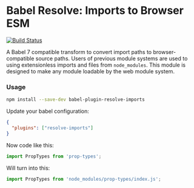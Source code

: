 # Babel Resolve: Imports to Browser ESM

[![Build Status](https://travis-ci.org/tbranyen/babel-plugin-resolve-imports.svg?branch=master)](https://travis-ci.org/tbranyen/babel-plugin-resolve-imports)

A Babel 7 compatible transform to convert import paths to browser-compatible
source paths. Users of previous module systems are used to using extensionless
imports and files from `node_modules`. This module is designed to make any
module loadable by the web module system.

### Usage

```sh
npm install --save-dev babel-plugin-resolve-imports
```

Update your babel configuration:

```json
{
  "plugins": ["resolve-imports"]
}
```

Now code like this:

```javascript
import PropTypes from 'prop-types';
```

Will turn into this:

``` javascript
import PropTypes from 'node_modules/prop-types/index.js';
```
